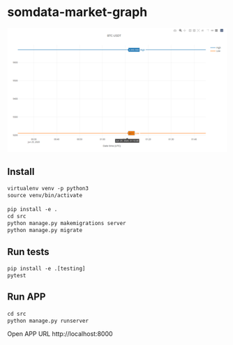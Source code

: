 # somdata-market-graph
![Demo](demo.png)

## Install
```shell
virtualenv venv -p python3
source venv/bin/activate

pip install -e .
cd src
python manage.py makemigrations server
python manage.py migrate
```
## Run tests
```shell
pip install -e .[testing]
pytest
```

## Run APP
```shell
cd src
python manage.py runserver
```
Open APP URL http://localhost:8000
